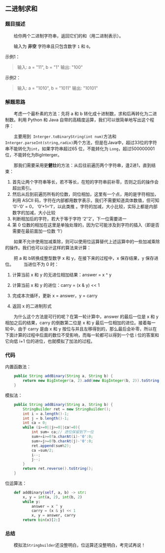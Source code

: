 ## 二进制求和

### 题目描述

&emsp;&emsp;给你两个二进制字符串，返回它们的和（用二进制表示）。

&emsp;&emsp;输入为 **非空** 字符串且只包含数字 `1` 和 `0`。

示例1：
> 输入: a = "11", b = "1"
> 输出: "100"

示例2：
> 输入: a = "1010", b = "1011"
> 输出: "10101"

### 解题思路

&emsp;&emsp;考虑一个最朴素的方法：先将 a 和 b 转化成十进制数，求和后再转化为二进制数。利用 Python 和 Java 自带的高精度运算，我们可以很简单地写出这个程序：

&emsp;&emsp;主要用到` Interger.toBinaryString(int num)`方法和`Interger.parseInt(string,radix)`两个方法，但是在Java中，超过33位的字符串不能转化为`int`，如果字符串超过65 位，不能转化为 `Long`，超过500000001位，不能转化为BigInterger。



&emsp;&emsp;那我们需要采用更**健壮**的方法：从后往前遍历两个字符串，逢2进1，直到结束：

1. 首先让两个字符串等长，若不等长，在短的字符串前补零，否则之后的操作会超出索引。
2. 然后从后到前遍历所有的位数，同位相加，这里有一个点，用的是字符相加，利用 ASCII 码，字符在内部都用数字表示，我们不需要知道具体数值，但可知 ‘0’-‘0’ = 0， ‘0’+1=‘1’，以此类推 。字符的加减，大小比较，实际上都是内部数字的加减，大小比较 
3. 判断相加后的字符，若大于等于字符 ‘2’‘2’，下一位需要进一
4. 第 0 位数的相加在这里是单独处理的，因为它可能涉及到字符的插入（即是否需要在最前面加一位数 ‘1’）



&emsp;&emsp;如果不允许使用加减乘除，则可以使用位运算替代上述运算中的一些加减乘除的操作。我们也可以设计这样的算法来计算：

&emsp;&emsp;把 a 和 b转换成整型数字 x 和 y，在接下来的过程中，x 保存结果，y 保存进位。
&emsp;&emsp;当进位不为 0 时：

1. 计算当前 x 和 y 的无进位相加结果：answer = x ^ y

2. 计算当前 x 和 y 的进位：carry = (x & y) << 1

3. 完成本次循环，更新 x = answer，y = carry

4. 返回 x 的二进制形式

&emsp;&emsp;为什么这个方法是可行的呢？在第一轮计算中，answer 的最后一位是 x 和 y 相加之后的结果，carry 的倒数第二位是 x 和 y 最后一位相加的进位。接着每一轮中，由于 carry 是由 x 和 y 按位与并且左移得到的，那么最后会补零，所以在下面计算的过程中后面的数位不受影响，而每一轮都可以得到一个低 i 位的答案和它向低 i+1 位的进位，也就模拟了加法的过程。

### 代码

内置函数法：

```java
    public String addBinary(String a, String b) {
        return new BigInteger(a, 2).add(new BigInteger(b, 2)).toString(2);
    }
```

模拟法：

```java
    public String addBinary(String a, String b) {
        StringBuilder ret = new StringBuilder();
        int i = a.length()-1;
        int j = b.length()-1;
        int ca = 0;
        while (i>=0||j>=0||ca!=0){
            int sum= ca;// 进位保留到下一位
            sum+=i>=0?a.charAt(i)-'0':0;
            sum+=j>=0?b.charAt(j)-'0':0;
            ret.append(sum%2);
            ca =sum/2;
            i--;
            j--;
        }
        return ret.reverse().toString();
    }
```

位运算法：

```python
    def addBinary(self, a, b) -> str:
        x, y = int(a, 2), int(b, 2)
        while y:
            answer = x ^ y
            carry = (x & y) << 1
            x, y = answer, carry
        return bin(x)[2:]
```

### 总结

&emsp;&emsp;模拟法`Stringbuilder`还没整明白，位运算还没整明白，考完试再说！
